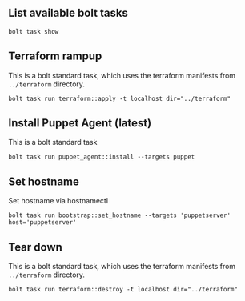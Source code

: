 ## List available bolt tasks

```
bolt task show
```

## Terraform rampup

This is a bolt standard task, which uses the terraform manifests from `../terraform` directory.

```
bolt task run terraform::apply -t localhost dir="../terraform"
```


## Install Puppet Agent (latest)

This is a bolt standard task

```
bolt task run puppet_agent::install --targets puppet
```

## Set hostname

Set hostname via hostnamectl

```
bolt task run bootstrap::set_hostname --targets 'puppetserver' host='puppetserver'
```

## Tear down

This is a bolt standard task, which uses the terraform manifests from `../terraform` directory.

```
bolt task run terraform::destroy -t localhost dir="../terraform"
```
